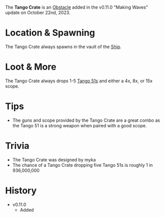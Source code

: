 The **Tango Crate** is an [Obstacle](/obstacles) added in the v0.11.0 "Making Waves" update on October 22nd, 2023.

# Location & Spawning

The Tango Crate always spawns in the vault of the [Ship](/buildings/ship).

# Loot & More

The Tango Crate always drops 1-5 [Tango 51s](/weapons/guns/tango_51) and either a 4x, 8x, or 15x scope.

# Tips

- The guns and scope provided by the Tango Crate are a great combo as the Tango 51 is a strong weapon when paired with a good scope.

# Trivia

- The Tango Crate was designed by myka
- The chance of a Tango Crate dropping five Tango 51s is roughly 1 in 936,000,000

# History

- v0.11.0
  - Added
